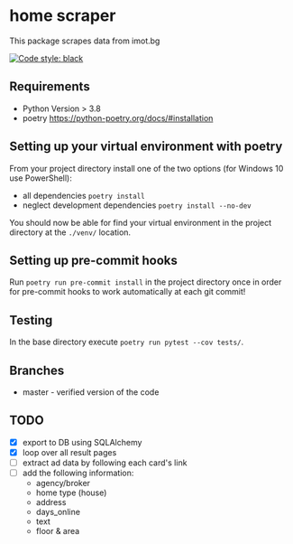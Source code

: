 # home scraper

This package scrapes data from imot.bg

[![Code style: black](https://img.shields.io/badge/code%20style-black-000000.svg)](https://github.com/psf/black)

## Requirements

- Python Version > 3.8
- poetry <https://python-poetry.org/docs/#installation>

## Setting up your virtual environment with poetry

From your project directory install one of the two options (for Windows 10
use PowerShell):

- all dependencies `poetry install`
- neglect development dependencies `poetry install --no-dev`

You should now be able for find your virtual environment in the project
directory at the `./venv/` location.

## Setting up pre-commit hooks

Run `poetry run pre-commit install` in the project directory once in
order for pre-commit hooks to work automatically at each git commit!

## Testing

In the base directory execute `poetry run pytest --cov tests/`.

## Branches

- master - verified version of the code

## TODO

- [x] export to DB using SQLAlchemy
- [x] loop over all result pages
- [ ] extract ad data by following each card's link
- [ ] add the following information:
  - agency/broker
  - home type (house)
  - address
  - days_online
  - text
  - floor & area
